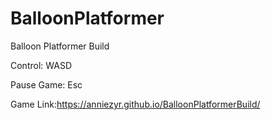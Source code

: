 # BalloonPlatformer
 Balloon Platformer Build
 
Control: WASD

Pause Game: Esc

Game Link:https://anniezyr.github.io/BalloonPlatformerBuild/
